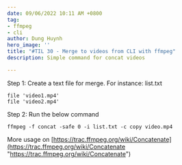 ```yaml
---
date: 09/06/2022 10:11 AM +0800
tag:
- ffmpeg
- cli
author: Dung Huynh
hero_image: ''
title: "#TIL 30 - Merge to videos from CLI with ffmpeg"
description: Simple command for concat videos

---
```

Step 1: Create a text file for merge. For instance: list.txt

    file 'video1.mp4'
    file 'video2.mp4'

Step 2: Run the below command

    ffmpeg -f concat -safe 0 -i list.txt -c copy video.mp4

More usage on [https://trac.ffmpeg.org/wiki/Concatenate](https://trac.ffmpeg.org/wiki/Concatenate "https://trac.ffmpeg.org/wiki/Concatenate")